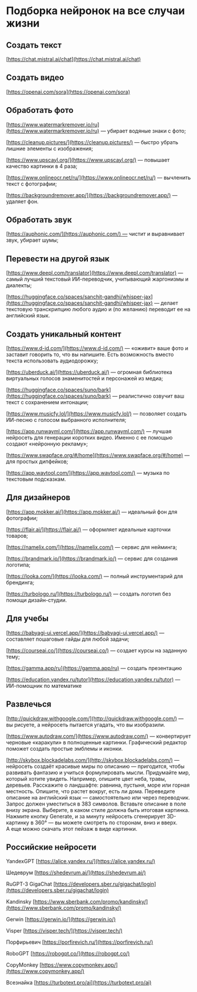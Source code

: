 
# Подборка нейронок на все случаи жизни

## Создать текст
[https://chat.mistral.ai/chat](https://chat.mistral.ai/chat)
## Создать видео
[https://openai.com/sora](https://openai.com/sora)
## Обработать фото
[https://www.watermarkremover.io/ru](https://www.watermarkremover.io/ru) — убирает водяные знаки с фото;

[https://cleanup.pictures/](https://cleanup.pictures/) — быстро убрать лишние элементы с изображения;

[https://www.upscayl.org/](https://www.upscayl.org/) — повышает качество картинки в 4 раза;

[https://www.onlineocr.net/ru/](https://www.onlineocr.net/ru/) — вычленить текст с фотографии;

[https://backgroundremover.app/](https://backgroundremover.app/) — удаляет фон.

## Обработать звук
[https://auphonic.com/](https://auphonic.com/) — чистит и выравнивает звук, убирает шумы;
## Перевести на другой язык
[https://www.deepl.com/translator](https://www.deepl.com/translator) — самый лучший текстовый ИИ-переводчик, учитывающий жаргонизмы и диалекты;

[https://huggingface.co/spaces/sanchit-gandhi/whisper-jax](https://huggingface.co/spaces/sanchit-gandhi/whisper-jax) — делает текстовую транскрипцию любого аудио и (по желанию) переводит ее на английский язык.
## Создать уникальный контент
[https://www.d-id.com/](https://www.d-id.com/) — «оживит» ваше фото и заставит говорить то, что вы напишите. Есть возможность вместо текста использовать аудиодорожку;

[https://uberduck.ai/](https://uberduck.ai/) — огромная библиотека виртуальных голосов знаменитостей и персонажей из медиа;

[https://huggingface.co/spaces/suno/bark](https://huggingface.co/spaces/suno/bark) — реалистично озвучит ваш текст с сохранением интонации;

[https://www.musicfy.lol/](https://www.musicfy.lol/) — позволяет создать ИИ-песню с голосом выбранного исполнителя;

[https://app.runwayml.com/](https://app.runwayml.com/) — лучшая нейросеть для генерации коротких видео. Именно с ее помощью создают «нейронную рекламу»;

[https://www.swapface.org/#/home](https://www.swapface.org/#/home) — для простых дипфейков;

[https://app.wavtool.com/](https://app.wavtool.com/) — музыка по текстовым подсказкам.
## Для дизайнеров
[https://app.mokker.ai/](https://app.mokker.ai/) — идеальный фон для фотографии;

[https://flair.ai/](https://flair.ai/) — оформляет идеальные карточки товаров;

[https://namelix.com/](https://namelix.com/) — сервис для нейминга;

[https://brandmark.io/](https://brandmark.io/) — сервис для создания логотипа;

[https://looka.com/](https://looka.com/) — полный инструментарий для брендинга;

[https://turbologo.ru/](https://turbologo.ru/) — создать логотип без помощи дизайн-студии. 
## Для учебы
[https://babyagi-ui.vercel.app/](https://babyagi-ui.vercel.app/) — составляет пошаговые гайды для любой задачи;

[https://courseai.co/](https://courseai.co/) — создает курсы на заданную тему;

[https://gamma.app/ru](https://gamma.app/ru) — создать презентацию

[https://education.yandex.ru/tutor](https://education.yandex.ru/tutor) — ИИ-помощник по математике
## Развлечься
[http://quickdraw.withgoogle.com/](http://quickdraw.withgoogle.com/) — вы рисуете, а нейросеть пытается угадать, что вы изобразили.

[https://www.autodraw.com/](https://www.autodraw.com/) — конвертирует черновые «каракули» в полноценные картинки. Графический редактор поможет создать простые эмблемы и иконки.

[http://skybox.blockadelabs.com/](http://skybox.blockadelabs.com/) — нейросеть создаёт красивые миры по описанию — пригодится, чтобы развивать фантазию и учиться формулировать мысли. Придумайте мир, который хотите увидеть. Например, опишите цвет неба, травы, деревьев. Расскажите о ландшафте: равнина, пустыня, море или горная местность. Опишите, что растет вокруг, есть ли дома. Переведите описание на английский язык — самостоятельно или через переводчик. Запрос должен уместиться в 383 символов. Вставьте описание в поле внизу экрана. Выберите, в каком стиле должна быть итоговая картинка. Нажмите кнопку Generate, и за минуту нейросеть сгенерирует 3D-картинку в 360° — вы можете смотреть по сторонам, вниз и вверх. А еще можно скачать этот пейзаж в виде картинки.
## Российские нейросети
YandexGPT
[https://alice.yandex.ru/](https://alice.yandex.ru/)

Шедеврум
[https://shedevrum.ai/](https://shedevrum.ai/)

RuGPT-3 GigaChat
[https://developers.sber.ru/gigachat/login](https://developers.sber.ru/gigachat/login)

Kandinsky
[https://www.sberbank.com/promo/kandinsky/](https://www.sberbank.com/promo/kandinsky/)

Gerwin
[https://gerwin.io/](https://gerwin.io/)

Visper
[https://visper.tech/](https://visper.tech/)

Порфирьевич
[https://porfirevich.ru/](https://porfirevich.ru/)

RoboGPT
[https://robogpt.co/](https://robogpt.co/)

CopyMonkey
[https://www.copymonkey.app/](https://www.copymonkey.app/)

Всезнайка
[https://turbotext.pro/ai](https://turbotext.pro/ai)






